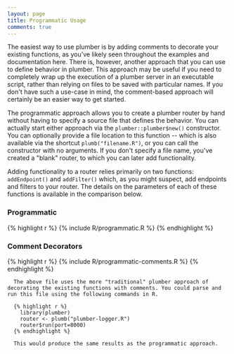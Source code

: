 ```yaml
---
layout: page
title: Programmatic Usage
comments: true
---
```


<div class="row"><div class="col-sm-8" markdown="1">
The easiest way to use plumber is by adding comments to decorate your existing functions, as you've likely seen throughout the examples and documentation here. There is, however, another approach that you can use to define behavior in plumber. This approach may be useful if you need to completely wrap up the execution of a plumber server in an executable script, rather than relying on files to be saved with particular names. If you don't have such a use-case in mind, the comment-based approach will certainly be an easier way to get started.

The programmatic approach allows you to create a plumber router by hand without having to specify a source file that defines the behavior. You can actually start either approach via the `plumber::plumber$new()` constructor. You can optionally provide a file location to this function -- which is also available via the shortcut `plumb("filename.R")`, or you can call the constructor with no arguments. If you don't specify a file name, you've created a "blank" router, to which you can later add functionality.

Adding functionality to a router relies primarily on two functions: `addEndpoint()` and `addFilter()` which, as you might suspect, add endpoints and filters to your router. The details on the parameters of each of these functions is available in the comparison below.
</div></div>

<div class="row">
  <div class="col-md-6 right-border">
    <h3 class="right-title fixed-width">Programmatic</h3>
    <div class="clear"></div>
    <div class="pull-right">
      {% highlight r %}
        {% include R/programmatic.R %}
      {% endhighlight %}
    </div>
  </div>
  <div class="col-md-6">
    <h3 class="fixed-width">Comment Decorators</h3>
      {% highlight r %}
        {% include R/programmatic-comments.R %}
      {% endhighlight %}

      The above file uses the more "traditional" plumber approach of decorating the existing functions with comments. You could parse and run this file using the following commands in R.

      {% highlight r %}
        library(plumber)
        router <- plumb("plumber-logger.R")
        router$run(port=8000)
      {% endhighlight %}

      This would produce the same results as the programmatic approach.
  </div>
</div>

